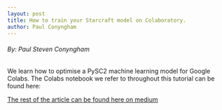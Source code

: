 ```yaml
---
layout: post
title: How to train your Starcraft model on Colaboratory.
author: Paul Conyngham
---
```


###### By: Paul Steven Conyngham

We learn how to optimise a PySC2 machine learning model for Google Colabs. The Colabs notebook we refer to throughout this tutorial can be found here:


[The rest of the article can be found here on medium](https://medium.com/@paul.steven.conyngham/how-to-optimise-your-starcraft-machine-learning-model-for-google-colaboratory-5525d5aed01e)